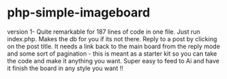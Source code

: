 # php-simple-imageboard


version 1- Quite remarkable for 187 lines of code in one file. Just run index.php.   Makes the db for you if its not there. Reply to a post by clicking on the post title. It needs a link back to the main board from the reply mode and some sort of pagination - this is meant as a starter kit so you can take the code and make it anything you want. Super easy to feed to Ai and have it finish the board in any style you want !! 
